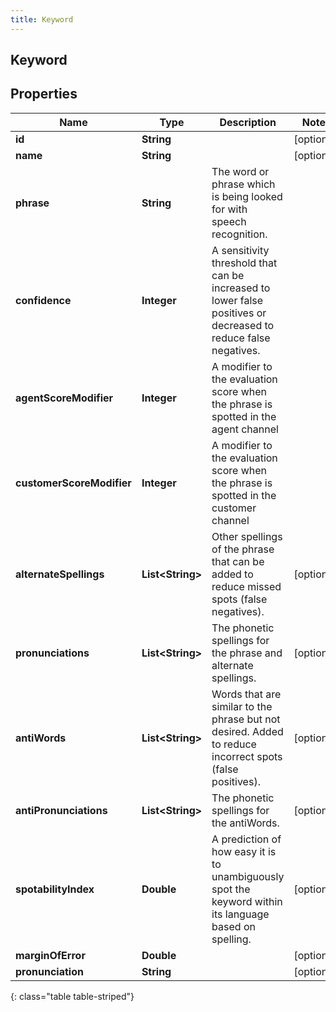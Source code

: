 ```yaml
---
title: Keyword
---
```

## Keyword


## Properties

| Name | Type | Description | Notes |
| ------------ | ------------- | ------------- | ------------- |
| **id** | **String** |  |  [optional] |
| **name** | **String** |  |  [optional] |
| **phrase** | **String** | The word or phrase which is being looked for with speech recognition. |  |
| **confidence** | **Integer** | A sensitivity threshold that can be increased to lower false positives or decreased to reduce false negatives. |  |
| **agentScoreModifier** | **Integer** | A modifier to the evaluation score when the phrase is spotted in the agent channel |  |
| **customerScoreModifier** | **Integer** | A modifier to the evaluation score when the phrase is spotted in the customer channel |  |
| **alternateSpellings** | **List&lt;String&gt;** | Other spellings of the phrase that can be added to reduce missed spots (false negatives). |  [optional] |
| **pronunciations** | **List&lt;String&gt;** | The phonetic spellings for the phrase and alternate spellings. |  [optional] |
| **antiWords** | **List&lt;String&gt;** | Words that are similar to the phrase but not desired. Added to reduce incorrect spots (false positives). |  [optional] |
| **antiPronunciations** | **List&lt;String&gt;** | The phonetic spellings for the antiWords. |  [optional] |
| **spotabilityIndex** | **Double** | A prediction of how easy it is to unambiguously spot the keyword within its language based on spelling. |  [optional] |
| **marginOfError** | **Double** |  |  [optional] |
| **pronunciation** | **String** |  |  [optional] |
{: class="table table-striped"}



